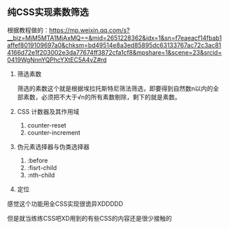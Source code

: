 ## 纯CSS实现素数筛选

根据教程做的：https://mp.weixin.qq.com/s?__biz=MjM5MTA1MjAxMQ==&mid=2651228362&idx=1&sn=f7eaeacf14fbab1affef8019109697a0&chksm=bd49514e8a3ed85895dc63133767ac72c3ac814166d72e1f203002e3da77674ff3872cfa1cf8&mpshare=1&scene=23&srcid=0419WgNnnYQPhcYXtEC5A4vZ#rd

1. 筛选素数

   筛选的素数这个就是根据埃拉托斯特尼筛法筛选，即要得到自然数n以内的全部素数，必须把不大于√n的所有素数剔除，剩下的就是素数。

2. CSS 计数器及其作用域

   1. counter-reset
   2. counter-increment

3. 伪元素选择器与伪类选择器

   1. :before
   2. :fisrt-child
   3. :nth-child

4. 定位

感觉这个功能用全CSS实现很诡异XDDDDD

但是就当练练CSS吧XD用到的有些CSS的内容还是很少接触的